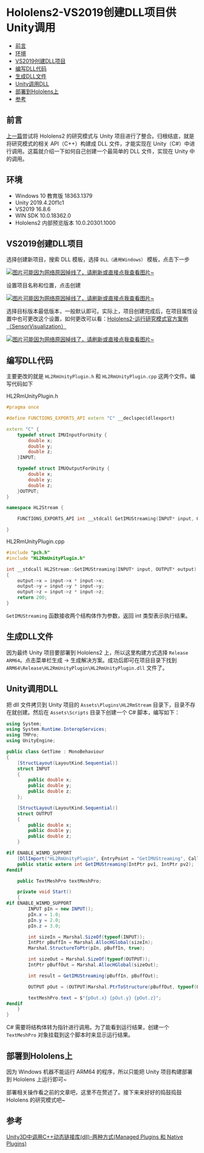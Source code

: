# Hololens2-VS2019创建DLL项目供Unity调用

  - [前言](#%E5%89%8D%E8%A8%80)
  - [环境](#%E7%8E%AF%E5%A2%83)
  - [VS2019创建DLL项目](#vs2019%E5%88%9B%E5%BB%BAdll%E9%A1%B9%E7%9B%AE)
  - [编写DLL代码](#%E7%BC%96%E5%86%99dll%E4%BB%A3%E7%A0%81)
  - [生成DLL文件](#%E7%94%9F%E6%88%90dll%E6%96%87%E4%BB%B6)
  - [Unity调用DLL](#unity%E8%B0%83%E7%94%A8dll)
  - [部署到Hololens上](#%E9%83%A8%E7%BD%B2%E5%88%B0hololens%E4%B8%8A)
  - [参考](#参考)

## 前言
[上一篇](./../2021-03-05/Hololens2-Unity项目整合Hololens2研究模式.md)尝试将 Hololens2 的研究模式与 Unity 项目进行了整合。归根结底，就是将研究模式的相关 API（C++）构建成 DLL 文件，才能实现在 Unity（C#）中进行调用。这篇就介绍一下如何自己创建一个最简单的 DLL 文件，实现在 Unity 中的调用。

## 环境
* Windows 10 教育版 18363.1379
* Unity 2019.4.20f1c1
* VS2019 16.8.6
* WIN SDK 10.0.18362.0
* Hololens2 内部预览版本 10.0.20301.1000

## VS2019创建DLL项目
选择创建新项目，搜索 DLL 模板，选择 `DLL（通用Windows）` 模板，点击下一步

[![图片可能因为网络原因掉线了，请刷新或直接点我查看图片~](https://cdn.jsdelivr.net/gh/ylsislove/image-home/test/20210306190323.png)](https://cdn.jsdelivr.net/gh/ylsislove/image-home/test/20210306190323.png)

设置项目名称和位置，点击创建

[![图片可能因为网络原因掉线了，请刷新或直接点我查看图片~](https://cdn.jsdelivr.net/gh/ylsislove/image-home/test/20210306191013.png)](https://cdn.jsdelivr.net/gh/ylsislove/image-home/test/20210306191013.png)

选择目标版本最低版本，一般默认即可。实际上，项目创建完成后，在项目属性设置中也可更改这个设置，如何更改可以看：[Hololens2-运行研究模式官方案例（SensorVisualization）](./../2021-03-04/Hololens2-运行研究模式官方案例（SensorVisualization）.md)

[![图片可能因为网络原因掉线了，请刷新或直接点我查看图片~](https://cdn.jsdelivr.net/gh/ylsislove/image-home/test/20210306190610.png)](https://cdn.jsdelivr.net/gh/ylsislove/image-home/test/20210306190610.png)

## 编写DLL代码
主要更改的就是 `HL2RmUnityPlugin.h` 和 `HL2RmUnityPlugin.cpp` 这两个文件。编写代码如下

HL2RmUnityPlugin.h
```c++
#pragma once

#define FUNCTIONS_EXPORTS_API extern "C" __declspec(dllexport)

extern "C" {
	typedef struct IMUInputForUnity {
		double x;
		double y;
		double z;
	}INPUT;

	typedef struct IMUOutputForUnity {
		double x;
		double y;
		double z;
	}OUTPUT;
}

namespace HL2Stream {

	FUNCTIONS_EXPORTS_API int __stdcall GetIMUStreaming(INPUT* input, OUTPUT* output);

}
```

HL2RmUnityPlugin.cpp
```c++
#include "pch.h"
#include "HL2RmUnityPlugin.h"

int __stdcall HL2Stream::GetIMUStreaming(INPUT* input, OUTPUT* output)
{
	output->x = input->x * input->x;
	output->y = input->y * input->y;
	output->z = input->z * input->z;
	return 200;
}
```

`GetIMUStreaming` 函数接收两个结构体作为参数，返回 int 类型表示执行结果。

## 生成DLL文件
因为最终 Unity 项目要部署到 Hololens2 上，所以这里构建方式选择 `Release ARM64`。点击菜单栏生成 -> 生成解决方案。成功后即可在项目目录下找到 `ARM64\Release\HL2RmUnityPlugin\HL2RmUnityPlugin.dll` 文件了。

## Unity调用DLL
把 dll 文件拷贝到 Unity 项目的 `Assets\Plugins\HL2RmStream` 目录下，目录不存在就创建。然后在 `Assets\Scripts` 目录下创建一个 C# 脚本，编写如下：

```csharp
using System;
using System.Runtime.InteropServices;
using TMPro;
using UnityEngine;

public class GetTime : MonoBehaviour
{
    [StructLayout(LayoutKind.Sequential)]
    struct INPUT
    {
        public double x;
        public double y;
        public double z;
    };

    [StructLayout(LayoutKind.Sequential)]
    struct OUTPUT
    {
        public double x;
        public double y;
        public double z;
    }

#if ENABLE_WINMD_SUPPORT
    [DllImport("HL2RmUnityPlugin", EntryPoint = "GetIMUStreaming", CallingConvention = CallingConvention.StdCall)]
    public static extern int GetIMUStreaming(IntPtr pv1, IntPtr pv2);
#endif

    public TextMeshPro textMeshPro;

    private void Start()
    {
#if ENABLE_WINMD_SUPPORT
        INPUT pIn = new INPUT();
        pIn.x = 1.0;
        pIn.y = 2.0;
        pIn.z = 3.0;

        int sizeIn = Marshal.SizeOf(typeof(INPUT));
        IntPtr pBuffIn = Marshal.AllocHGlobal(sizeIn);
        Marshal.StructureToPtr(pIn, pBuffIn, true);

        int sizeOut = Marshal.SizeOf(typeof(OUTPUT));
        IntPtr pBuffOut = Marshal.AllocHGlobal(sizeOut);

        int result = GetIMUStreaming(pBuffIn, pBuffOut);

        OUTPUT pOut = (OUTPUT)Marshal.PtrToStructure(pBuffOut, typeof(OUTPUT));

        textMeshPro.text = $"{pOut.x} {pOut.y} {pOut.z}";
#endif
    }
}
```

C# 需要将结构体转为指针进行调用。为了能看到运行结果，创建一个 `TextMeshPro` 对象挂载到这个脚本时来显示运行结果。

## 部署到Hololens上
因为 Windows 机器不能运行 ARM64 的程序，所以只能把 Unity 项目构建部署到 Hololens 上运行即可~

部署相关操作看之前的文章吧，这里不在赘述了。接下来来好好的捣鼓捣鼓 Hololens 的研究模式吧~

## 参考
[Unity3D中调用C++动态链接库(dll)-两种方式(Managed Plugins 和 Native Plugins)](https://blog.csdn.net/kuaxianpan2004/article/details/86160840)

